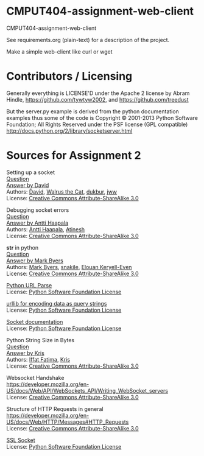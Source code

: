 CMPUT404-assignment-web-client
==============================

CMPUT404-assignment-web-client

See requirements.org (plain-text) for a description of the project.

Make a simple web-client like curl or wget

Contributors / Licensing
========================

Generally everything is LICENSE'D under the Apache 2 license by Abram Hindle, 
https://github.com/tywtyw2002, and https://github.com/treedust

But the server.py example is derived from the python documentation
examples thus some of the code is Copyright © 2001-2013 Python
Software Foundation; All Rights Reserved under the PSF license (GPL
compatible) http://docs.python.org/2/library/socketserver.html

Sources for Assignment 2
========================

Setting up a socket  
[Question](https://stackoverflow.com/questions/7749341/basic-python-client-socket-example)  
[Answer by David](https://stackoverflow.com/a/18297623)  
Authors: [David](https://stackoverflow.com/users/521364/david), [Walrus the Cat](https://stackoverflow.com/users/1215687/walrus-the-cat), [dukbur](https://stackoverflow.com/users/992645/dukbur),
[jww](https://stackoverflow.com/users/608639/jww)  
License: [Creative Commons Attribute-ShareAlike 3.0](https://creativecommons.org/licenses/by-sa/3.0/)  

Debugging socket errors  
[Question](https://stackoverflow.com/questions/35969714/error-transport-endpoint-is-not-connected-python-sockets)  
[Answer by Antti Haapala](https://stackoverflow.com/a/35970003)  
Authors: [Antti Haapala](https://stackoverflow.com/users/918959/antti-haapala), [Atinesh](https://stackoverflow.com/users/653397/atinesh)  
License: [Creative Commons Attribute-ShareAlike 3.0](https://creativecommons.org/licenses/by-sa/3.0/)  

__str__ in python  
[Question](https://stackoverflow.com/questions/4912852/how-do-i-change-the-string-representation-of-a-python-class)  
[Answer by Mark Byers](https://stackoverflow.com/users/61974/mark-byers)  
Authors: [Mark Byers](https://stackoverflow.com/users/61974/mark-byers), [snakile](https://stackoverflow.com/users/110028/snakile), [Elouan Keryell-Even](https://stackoverflow.com/users/3037171/elouan-keryell-even)  
License: [Creative Commons Attribute-ShareAlike 3.0](https://creativecommons.org/licenses/by-sa/3.0/)  

[Python URL Parse](https://docs.python.org/3/library/urllib.parse.html)  
License: [Python Software Foundation License](https://docs.python.org/3/license.html#psf-license-agreement-for-python-release)  

[urllib for encoding data as query strings](https://docs.python.org/3/library/urllib.parse.html)  
License: [Python Software Foundation License](https://docs.python.org/3/license.html#psf-license-agreement-for-python-release)  

[Socket documentation](https://docs.python.org/3/library/socket.html)  
License: [Python Software Foundation License](https://docs.python.org/3/license.html#psf-license-agreement-for-python-release)  

Python String Size in Bytes  
[Question](https://stackoverflow.com/questions/30686701/python-get-size-of-string-in-bytes)  
[Answer by Kris](https://stackoverflow.com/a/30686735)  
Authors: [Iffat Fatima](https://stackoverflow.com/users/4406346/iffat-fatima), [Kris](https://stackoverflow.com/users/3783770/kris)  
License: [Creative Commons Attribute-ShareAlike 3.0](https://creativecommons.org/licenses/by-sa/3.0/)  

Websocket Handshake  
https://developer.mozilla.org/en-US/docs/Web/API/WebSockets_API/Writing_WebSocket_servers  
License: [Creative Commons Attribute-ShareAlike 3.0](https://creativecommons.org/licenses/by-sa/3.0/)  

Structure of HTTP Requests in general  
https://developer.mozilla.org/en-US/docs/Web/HTTP/Messages#HTTP_Requests  
License: [Creative Commons Attribute-ShareAlike 3.0](https://creativecommons.org/licenses/by-sa/3.0/)  

[SSL Socket](https://docs.python.org/3/library/ssl.html)  
License: [Python Software Foundation License](https://docs.python.org/3/license.html#psf-license-agreement-for-python-release)  